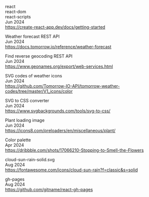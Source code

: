 react
<br>react-dom
<br>react-scripts
<br>Jun 2024
<br><https://create-react-app.dev/docs/getting-started>

Weather forecast REST API
<br>Jun 2024
<br><https://docs.tomorrow.io/reference/weather-forecast>

Find reverse geocoding REST API
<br>Jun 2024
<br><https://www.geonames.org/export/web-services.html>

SVG codes of weather icons
<br>Jun 2024
<br><https://github.com/Tomorrow-IO-API/tomorrow-weather-codes/tree/master/V1_icons/color>

SVG to CSS converter
<br>Jun 2024
<br><https://www.svgbackgrounds.com/tools/svg-to-css/>

Plant loading image
<br>Jun 2024
<br><https://icons8.com/preloaders/en/miscellaneous/plant/>

Color palette
<br>Apr 2024
<br><https://dribbble.com/shots/17066210-Stopping-to-Smell-the-Flowers>

cloud-sun-rain-solid.svg
<br>Aug 2024
<br><https://fontawesome.com/icons/cloud-sun-rain?f=classic&s=solid>

gh-pages
<br>Aug 2024
<br><https://github.com/gitname/react-gh-pages>
